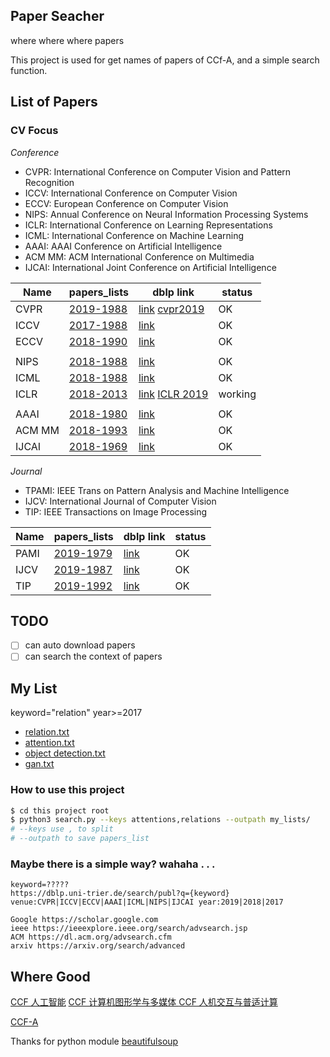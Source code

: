 ## Paper Seacher

where where where papers

This project is used for get names of papers of CCf-A, and a simple search function.



## List of Papers

### CV Focus

*Conference*
- CVPR: International Conference on Computer Vision and Pattern Recognition
- ICCV: International Conference on Computer Vision
- ECCV: European Conference on Computer Vision
- NIPS: Annual Conference on Neural Information Processing Systems
- ICLR: International Conference on Learning Representations
- ICML: International Conference on Machine Learning
- AAAI: AAAI Conference on Artificial Intelligence
- ACM MM: ACM International Conference on Multimedia
- IJCAI: International Joint Conference on Artificial Intelligence

| Name | papers_lists | dblp link |status|
|--------|--------|--------|--------|
| CVPR |   [2019-1988](paper_list/cvpr_papers.txt)   | [link](http://dblp.uni-trier.de/db/conf/cvpr/) [cvpr2019](my_lists/cvpr2019.xlsx) | OK |
| ICCV |   [2017-1988](paper_list/iccv_papers.txt)    | [link](https://dblp.uni-trier.de/db/conf/iccv/) | OK |
| ECCV |   [2018-1990](paper_list/eccv_papers.txt)    | [link](https://dblp.uni-trier.de/db/conf/eccv/) | OK |
|  |    |  |   |
| NIPS |   [2018-1988](paper_list/nips_papers.txt)    | [link](https://dblp.uni-trier.de/db/conf/nips/) | OK |
| ICML |   [2018-1988](paper_list/icml_papers.txt)    | [link](https://dblp.uni-trier.de/db/conf/icml/) | OK  |
| ICLR |   [2018-2013](paper_list/iclr_papers.txt)    | [link](https://dblp.uni-trier.de/db/conf/iclr/) [ICLR 2019](https://openreview.net/group?id=ICLR.cc/2019/Conference)  | working  |
|  |    |  |   |
| AAAI |   [2018-1980](paper_list/aaai_papers.txt)    | [link](https://dblp.uni-trier.de/db/conf/aaai/) | OK |
| ACM MM |   [2018-1993](paper_list/acmmm_papers.txt)|[link](https://dblp.uni-trier.de/db/conf/mm/)| OK |
| IJCAI |   [2018-1969](paper_list/ijcai_papers.txt)    | [link](https://dblp.uni-trier.de/db/conf/ijcai/) | OK  |



*Journal*

- TPAMI: IEEE Trans on Pattern Analysis and Machine Intelligence
- IJCV: International Journal of Computer Vision
- TIP: IEEE Transactions on Image Processing

| Name | papers_lists | dblp link |status|
|--------|--------|--------|--------|
| PAMI |   [2019-1979](paper_list/pami_papers.txt)    | [link](http://dblp.uni-trier.de/db/journals/pami/) | OK |
| IJCV |   [2019-1987](paper_list/ijcv_papers.txt)    | [link](http://dblp.uni-trier.de/db/journals/ijcv/) | OK |
| TIP |   [2019-1992](paper_list/tip_papers.txt)    | [link](https://dblp.uni-trier.de/db/journals/tip/) |  OK |





## TODO
- [ ] can auto download papers 
- [ ] can search the context of papers

## My List

keyword="relation" year>=2017

- [relation.txt](my_lists/relation.txt)
- [attention.txt](my_lists/attention.txt)
- [object detection.txt](my_lists/object_detection.txt)
- [gan.txt](my_lists/gan.txt)


### How to use this project

```bash
$ cd this project root
$ python3 search.py --keys attentions,relations --outpath my_lists/
# --keys use , to split
# --outpath to save papers_list
```



### Maybe there is a simple way? wahaha . . .

```
keyword=?????
https://dblp.uni-trier.de/search/publ?q={keyword} venue:CVPR|ICCV|ECCV|AAAI|ICML|NIPS|IJCAI year:2019|2018|2017

Google https://scholar.google.com
ieee https://ieeexplore.ieee.org/search/advsearch.jsp
ACM https://dl.acm.org/advsearch.cfm
arxiv https://arxiv.org/search/advanced

```

## Where Good
[CCF 人工智能](https://www.ccf.org.cn/xspj/rgzn/)
[CCF 计算机图形学与多媒体 ](https://www.ccf.org.cn/xspj/jsjtxxydmt/)
[CCF 人机交互与普适计算](https://www.ccf.org.cn/xspj/rjjhypsjs/)

[CCF-A](ccf.md)



Thanks for python module [beautifulsoup](http://beautifulsoup.readthedocs.io/zh_CN/latest/)

